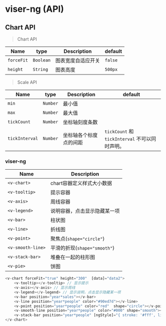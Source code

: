 # viser-ng (API)


## Chart API
>Chart API

| Name       | type        | Description      | default  |
| ------     | ------      | ------           | ------   |
| `forceFit` | `Boolean`   | 图表宽度自适应开关 | `false`  |
| `height`   | `String`    | 图表高度          | `500px`  |


>Scale API

| Name       | type        | Description      | default  |
| ------     | ------      | ------           | ------   |
| `min`      | `Number`    | 最小值            |          |
| `max`      | `Number`    | 最大值            |          |
| `tickCount`| `Number`    | 坐标轴刻度条数     |          |
| `tickInterval` | `Number`| 坐标轴各个标度点的间距| `tickCount` 和 `tickInterval` 不可以同时声明。|




### viser-ng

| Name             | Description                 |  
| -----------      | ------                      |
| `<v-chart>`      | chart容器定义样式大小数据     |
| `<v-tooltip>`    | 提示容器                     |
| `<v-axis>`       | 周线容器                     |
| `<v-legend>`     | 说明容器，点击显示隐藏某一项   |
| `<v-bar>`        | 柱状图                       |
| `<v-line>`       | 折线图                       |
| `<v-point>`      | 聚焦点(`shape="circle"`)     |
| `<v-smooth-line>`| 平滑的折现(`shape="smooth"`) |
| `<v-stack-bar>`  | 堆叠在一起的柱形图            |
| `<v-pie>`        | 饼图                         |

```javascript
<v-chart forceFit="true" height="300"  [data]="data2">
    <v-tooltip></v-tooltip> // 显示提示
    <v-axis></v-axis> // 显示周线
    <v-legend></v-legend> // 显示说明，点击显示隐藏某一项
    <v-bar position="year*sales"></v-bar>
    <v-line position="year*people" color="#90ed7d"></v-line>
    <v-point position="year*people" color="red"  shape="circle"></v-point>
    <v-smooth-line position="year*people" color="#000" shape="smooth"></v-smooth-line>
    <v-stack-bar position="year*people" [ngStyle]="{ stroke: '#fff', lineWidth: 1 }"></v-stack-bar>
</v-chart>
```